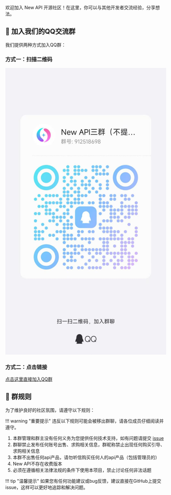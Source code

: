 欢迎加入 New API 开源社区！在这里，你可以与其他开发者交流经验，分享想法。

## 🤝 加入我们的QQ交流群

我们提供两种方式加入QQ群：

### 方式一：扫描二维码

![QQ群二维码](../assets/qq_3.jpg)

### 方式二：点击链接

[点击这里直接加入QQ群](https://qm.qq.com/q/Y79glR8raU)

## 📜 群规则

为了维护良好的社区氛围，请遵守以下规则：

!!! warning "重要提示"
    违反以下规则可能会被移出群聊，请各位成员仔细阅读并遵守。

1. 本群管理和群主没有任何义务为您提供任何技术支持，如有问题请提交 [issue](feedback-issues.md)
2. 群聊禁止发布任何账号出售、求购相关信息，群昵称禁止出现任何购买引导、求购相关信息
3. 本群不出售任何api产品，请勿听信购买任何人的api产品（包括管理员的）
4. New API不存在收费版本
5. 必须在遵循相关法律法规的条件下使用本项目，禁止讨论任何非法话题

!!! tip "温馨提示"
    如果您有任何功能建议或bug反馈，建议直接在GitHub上提交issue，这样可以更好地追踪和解决问题。
